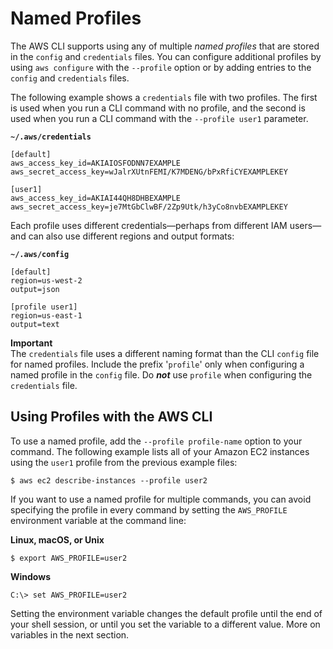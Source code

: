 # Named Profiles<a name="cli-configure-profiles"></a>

 The AWS CLI supports using any of multiple *named profiles* that are stored in the `config` and `credentials` files\. You can configure additional profiles by using `aws configure` with the `--profile` option or by adding entries to the `config` and `credentials` files\. 

The following example shows a `credentials` file with two profiles\. The first is used when you run a CLI command with no profile, and the second is used when you run a CLI command with the `--profile user1` parameter\.

**`~/.aws/credentials`**

```
[default]
aws_access_key_id=AKIAIOSFODNN7EXAMPLE
aws_secret_access_key=wJalrXUtnFEMI/K7MDENG/bPxRfiCYEXAMPLEKEY

[user1]
aws_access_key_id=AKIAI44QH8DHBEXAMPLE
aws_secret_access_key=je7MtGbClwBF/2Zp9Utk/h3yCo8nvbEXAMPLEKEY
```

Each profile uses different credentials—perhaps from different IAM users—and can also use different regions and output formats:

**`~/.aws/config`**

```
[default]
region=us-west-2
output=json

[profile user1]
region=us-east-1
output=text
```

**Important**  
The `credentials` file uses a different naming format than the CLI `config` file for named profiles\. Include the prefix '`profile`' only when configuring a named profile in the `config` file\. Do ***not*** use `profile` when configuring the `credentials` file\.

## Using Profiles with the AWS CLI<a name="using-profiles"></a>

To use a named profile, add the `--profile profile-name` option to your command\. The following example lists all of your Amazon EC2 instances using the `user1` profile from the previous example files:

```
$ aws ec2 describe-instances --profile user2
```

If you want to use a named profile for multiple commands, you can avoid specifying the profile in every command by setting the `AWS_PROFILE` environment variable at the command line:

**Linux, macOS, or Unix**

```
$ export AWS_PROFILE=user2
```

**Windows**

```
C:\> set AWS_PROFILE=user2
```

Setting the environment variable changes the default profile until the end of your shell session, or until you set the variable to a different value\. More on variables in the next section\.